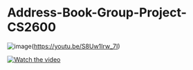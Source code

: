 # Address-Book-Group-Project-CS2600

![image](https://user-images.githubusercontent.com/73093864/184276537-0d66d35d-6fdf-4997-9337-590c35e6e6f2.png)(https://youtu.be/S8Uw1Irw_7I)

[![Watch the video](https://user-images.githubusercontent.com/73093864/184276537-0d66d35d-6fdf-4997-9337-590c35e6e6f2.png)](https://youtu.be/S8Uw1Irw_7I)

